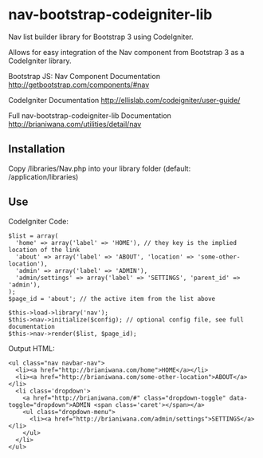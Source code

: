 nav-bootstrap-codeigniter-lib
=============================

Nav list builder library for Bootstrap 3 using CodeIgniter. 

Allows for easy integration of the Nav component from Bootstrap 3 as a CodeIgniter library.

Bootstrap JS: Nav Component Documentation
http://getbootstrap.com/components/#nav

CodeIgniter Documentation
http://ellislab.com/codeigniter/user-guide/

Full nav-bootstrap-codeigniter-lib Documentation
http://brianiwana.com/utilities/detail/nav

Installation
----

Copy /libraries/Nav.php into your library folder (default: /application/libraries)

Use
----
CodeIgniter Code:

    $list = array(
      'home' => array('label' => 'HOME'), // they key is the implied location of the link
      'about' => array('label' => 'ABOUT', 'location' => 'some-other-location'),
      'admin' => array('label' => 'ADMIN'),
      'admin/settings' => array('label' => 'SETTINGS', 'parent_id' => 'admin'),
    );
    $page_id = 'about'; // the active item from the list above 
    
    $this->load->library('nav');
    $this->nav->initialize($config); // optional config file, see full documentation
    $this->nav->render($list, $page_id);

Output HTML:

    <ul class="nav navbar-nav">
      <li><a href="http://brianiwana.com/home">HOME</a></li>
      <li><a href="http://brianiwana.com/some-other-location">ABOUT</a></li>
      <li class='dropdown'>
        <a href="http://brianiwana.com/#" class="dropdown-toggle" data-toggle="dropdown">ADMIN <span class='caret'></span></a>
        <ul class="dropdown-menu">
          <li><a href="http://brianiwana.com/admin/settings">SETTINGS</a></li>
        </ul>
      </li>
    </ul>
